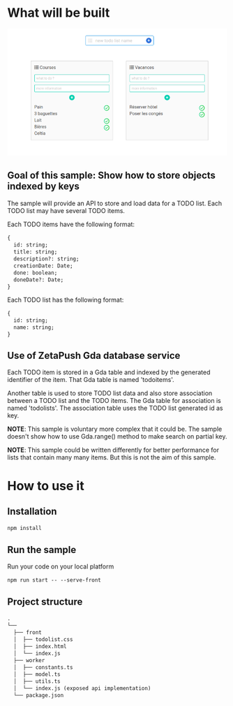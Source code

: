 # What will be built

![Screenshot](./result.png)

## Goal of this sample: Show how to store objects indexed by keys

The sample will provide an API to store and load data for a TODO list.
Each TODO list may have several TODO items.

Each TODO items have the following format:

```
{
  id: string;
  title: string;
  description?: string;
  creationDate: Date;
  done: boolean;
  doneDate?: Date;
}
```

Each TODO list has the following format:

```
{
  id: string;
  name: string;
}
```

## Use of ZetaPush Gda database service

Each TODO item is stored in a Gda table and indexed by the generated identifier of the item.
That Gda table is named 'todoitems'.

Another table is used to store TODO list data and also store association between a TODO list and the TODO items.
The Gda table for association is named 'todolists'.
The association table uses the TODO list generated id as key.

**NOTE**: This sample is voluntary more complex that it could be. The sample doesn't
show how to use Gda.range() method to make search on partial key.

**NOTE**: This sample could be written differently for better performance for
lists that contain many many items. But this is not the aim of this sample.

# How to use it

## Installation

```console
npm install
```

## Run the sample

Run your code on your local platform

```console
npm run start -- --serve-front
```

## Project structure

```console
.
└──
  ├── front
  │  ├── todolist.css
  │  ├── index.html
  │  └── index.js
  ├── worker
  │  ├── constants.ts
  │  ├── model.ts
  │  ├── utils.ts
  │  └── index.js (exposed api implementation)
  └── package.json
```
